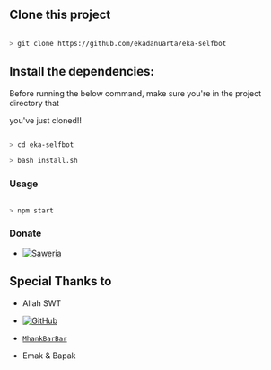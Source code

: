 
<p align="center">


</p>


## Clone this project

```bash

> git clone https://github.com/ekadanuarta/eka-selfbot

```

## Install the dependencies:

Before running the below command, make sure you're in the project directory that

you've just cloned!!

```bash

> cd eka-selfbot

> bash install.sh

```

### Usage

```bash

> npm start

```
  
### Donate

* <a href="https://saweria.co/donate/Ekadanuarta"><img alt="Saweria" src="https://img.shields.io/badge/Saweria-F16061?style=for-the-badge&logo=ko-fi&logoColor=white" /></a>
  
## Special Thanks to

* Allah SWT

* <a href="https://github.com/adiwajshing/Baileys"><img alt="GitHub" src="https://img.shields.io/badge/adiwajshing/Baileys%20-%23121011.svg?&style=for-the-badge&logo=github&logoColor=white"/></a>

* [`MhankBarBar`](https://github.com/MhankBarBar) 

* Emak & Bapak
